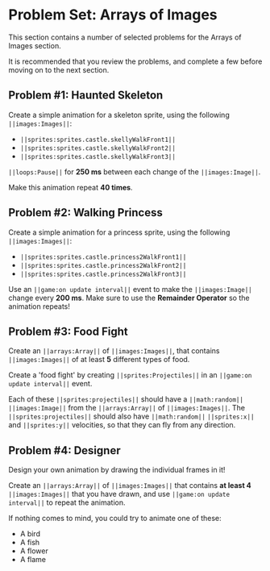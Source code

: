# Problem Set: Arrays of Images

This section contains a number of selected problems for the Arrays of Images section.

It is recommended that you review the problems,
and complete a few before moving on to the next section.

## Problem #1: Haunted Skeleton

Create a simple animation for a skeleton sprite,
using the following ``||images:Images||``:

* ``||sprites:sprites.castle.skellyWalkFront1||``
* ``||sprites:sprites.castle.skellyWalkFront2||``
* ``||sprites:sprites.castle.skellyWalkFront3||``

``||loops:Pause||`` for **250 ms** between each change of the ``||images:Image||``.

Make this animation repeat **40 times**.

## Problem #2: Walking Princess

Create a simple animation for a princess sprite,
using the following ``||images:Images||``:

* ``||sprites:sprites.castle.princess2WalkFront1||``
* ``||sprites:sprites.castle.princess2WalkFront2||``
* ``||sprites:sprites.castle.princess2WalkFront3||``

Use an ``||game:on update interval||`` event to make the ``||images:Image||``
change every **200 ms**.
Make sure to use the **Remainder Operator** so the animation repeats!

## Problem #3: Food Fight

Create an ``||arrays:Array||`` of ``||images:Images||``,
that contains ``||images:Images||`` of at least **5** different types of food.

Create a 'food fight' by creating ``||sprites:Projectiles||`` in an
``||game:on update interval||`` event.

Each of these ``||sprites:projectiles||`` should have a ``||math:random||``
``||images:Image||`` from the ``||arrays:Array||`` of ``||images:Images||``.
The ``||sprites:projectiles||`` should also have ``||math:random||`` ``||sprites:x||``
and ``||sprites:y||`` velocities, so that they can fly from any direction.

## Problem #4: Designer

Design your own animation by drawing the individual frames in it!

Create an ``||arrays:Array||`` of ``||images:Images||`` that contains
**at least 4** ``||images:Images||`` that you have drawn,
and use ``||game:on update interval||`` to repeat the animation. 

If nothing comes to mind, you could try to animate one of these:

* A bird
* A fish
* A flower
* A flame
